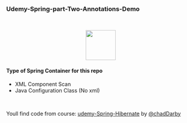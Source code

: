 ### Udemy-Spring-part-Two-Annotations-Demo


<br>
<p align="center">
<img  height="80px" src="https://spring.io/images/spring-logo-9146a4d3298760c2e7e49595184e1975.svg" >
</p>



#### Type of Spring Container for this repo 
- XML Component Scan 
- Java Configuration Class (No xml)

</br>


Youll find code from course: [udemy-Spring-Hibernate](https://www.udemy.com/course/spring-hibernate-tutorial) by [@chadDarby](https://www.udemy.com/user/chaddarby2/)

